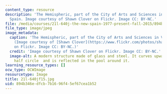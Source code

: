 ```yaml
---
content_type: resource
description: 'The Hemispheric, part of the City of Arts and Sciences in Valenica,
  Spain. Image courtesy of Shawn Clover on Flickr. Image CC: BY-NC.'
file: /media/courses/21l-640j-the-new-spain-1977-present-fall-2015/894b346edfcb7b1696f45ef67cea1b52_21l-640jf15.jpg
file_type: image/jpeg
image_metadata:
  caption: 'The Hemispheric, part of the City of Arts and Sciences in Valenica, Spain.
    (Image courtesy of [Shawn Clover](https://www.flickr.com/photos/shawnclover/15269822642/sizes/l)
    on Flickr. Image CC: BY-NC.)'
  credit: 'Image courtesy of Shawn Clover on Flickr. Image CC: BY-NC.'
  image-alt: A modern structure made of glass and steel. It curves upwards into a
    half circle  and is reflected in the pool around it.
learning_resource_types: []
ocw_type: OCWImage
resourcetype: Image
title: 21l-640jf15.jpg
uid: 894b346e-dfcb-7b16-96f4-5ef67cea1b52
---
```


